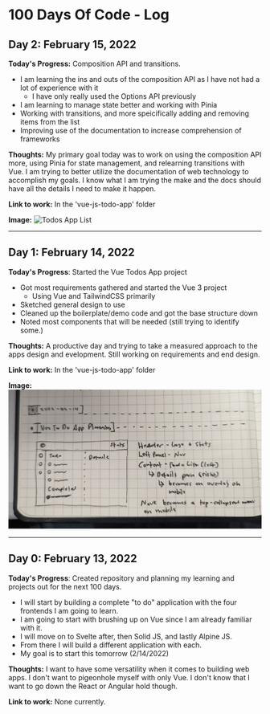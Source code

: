 # 100 Days Of Code - Log

## Day 2: February 15, 2022

**Today's Progress:** Composition API and transitions.
- I am learning the ins and outs of the composition API as I have not had a lot of experience with it
    - I have only really used the Options API previously
- I am learning to manage state better and working with Pinia
- Working with transitions, and more speicifically adding and removing items from the list
- Improving use of the documentation to increase comprehension of frameworks

**Thoughts:** My primary goal today was to work on using the composition API more, using Pinia for state management, and relearning transitions with Vue. I am trying to better utilize the documentation of web technology to accomplish my goals. I know what I am trying the make and the docs should have all the details I need to make it happen.

**Link to work:** In the 'vue-js-todo-app' folder

**Image:** ![Todos App List](_progress-images/20220215-todo-app-list.jpg "Todos app list")

***

## Day 1: February 14, 2022

**Today's Progress**: Started the Vue Todos App project
- Got most requirements gathered and started the Vue 3 project
    - Using Vue and TailwindCSS primarily
- Sketched general design to use
- Cleaned up the boilerplate/demo code and got the base structure down
- Noted most components that will be needed (still trying to identify some.)

**Thoughts:** A productive day and trying to take a measured approach to the apps design and evelopment. Still working on requirements and end design.

**Link to work:** In the 'vue-js-todo-app' folder

**Image:**
![Todo App Sketch](_progress-images/20220214-todo-app-sketch.jpg "Todo app sketch")

***

## Day 0: February 13, 2022

**Today's Progress**: Created repository and planning my learning and projects out for the next 100 days.
- I will start by building a complete "to do" application with the four frontends I am going to learn.
- I am going to start with brushing up on Vue since I am already familiar with it.
- I will move on to Svelte after, then Solid JS, and lastly Alpine JS.
- From there I will build a different application with each.
- My goal is to start this tomorrow (2/14/2022)

**Thoughts:** I want to have some versatility when it comes to building web apps. I don't want to pigeonhole myself with only Vue. I don't know that I want to go down the React or Angular hold though.

**Link to work:** None currently.